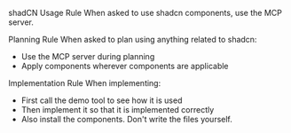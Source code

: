 shadCN Usage Rule
When asked to use shadcn components, use the MCP server.

Planning Rule
When asked to plan using anything related to shadcn:

- Use the MCP server during planning
- Apply components wherever components are applicable

Implementation Rule
When implementing:

- First call the demo tool to see how it is used
- Then implement it so that it is implemented correctly
- Also install the components. Don't write the files yourself.
